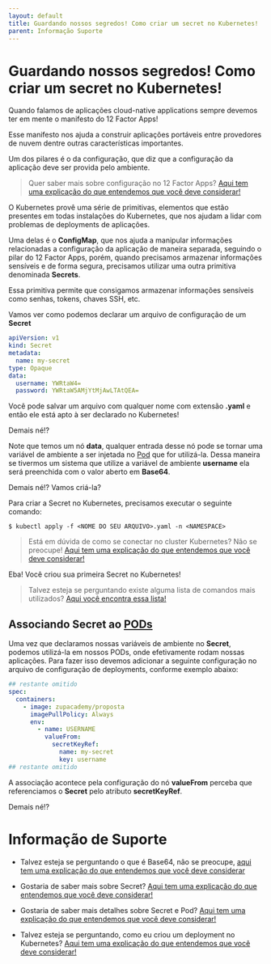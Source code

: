 ```yaml
---
layout: default
title: Guardando nossos segredos! Como criar um secret no Kubernetes! 
parent: Informação Suporte
---
```

# Guardando nossos segredos! Como criar um secret no Kubernetes!

Quando falamos de aplicações cloud-native applications sempre devemos ter em mente o manifesto
do 12 Factor Apps!

Esse manifesto nos ajuda a construir aplicações portáveis entre provedores de nuvem dentre
outras características importantes.

Um dos pilares é o da configuração, que diz que a configuração da aplicação deve ser provida pelo ambiente.

> Quer saber mais sobre configuração no 12 Factor Apps? [Aqui tem uma explicação do que entendemos que você deve considerar!](../informacao_procedural/twelve-factor-config.md)

O Kubernetes provê uma série de primitivas, elementos que estão presentes em todas instalações do Kubernetes,
que nos ajudam a lidar com problemas de deployments de aplicações.

Uma delas é o **ConfigMap**, que nos ajuda a manipular informações relacionadas a configuração da aplicação de maneira 
separada, seguindo o pilar do 12 Factor Apps, porém, quando precisamos armazenar informações sensíveis e de forma segura, 
precisamos utilizar uma outra primitiva denominada **Secrets**.

Essa primitiva permite que consigamos armazenar informações sensíveis como senhas, tokens, chaves SSH, etc.

Vamos ver como podemos declarar um arquivo de configuração de um **Secret**

```yaml
apiVersion: v1
kind: Secret
metadata:
  name: my-secret
type: Opaque
data:
  username: YWRtaW4=
  password: YWRtaW5AMjYtMjAwLTAtQEA=
```

Você pode salvar um arquivo com qualquer nome com extensão **.yaml** e então ele está apto à ser declarado no Kubernetes!

Demais né!?

Note que temos um nó **data**, qualquer entrada desse nó pode se tornar uma variável de ambiente a ser injetada no [Pod](https://kubernetes.io/docs/concepts/workloads/pods/) 
que for utilizá-la. Dessa maneira se tivermos um sistema que utilize a variável de ambiente **username** ela será 
preenchida com o valor aberto em **Base64**.

Demais né!? Vamos criá-la?

Para criar a Secret no Kubernetes, precisamos executar o seguinte comando:

```shell script
$ kubectl apply -f <NOME DO SEU ARQUIVO>.yaml -n <NAMESPACE>
```

> Está em dúvida de como se conectar no cluster Kubernetes? Não se preocupe! [Aqui tem uma explicação do que entendemos que você deve considerar!](../informacao_procedural/conectando_gcloud_sdk.md)

Eba! Você criou sua primeira Secret no Kubernetes!

>  Talvez esteja se perguntando existe alguma lista de comandos mais utilizados? [Aqui você encontra essa lista!](kubernetes_kubectl.md)

## Associando Secret ao [PODs](https://kubernetes.io/docs/concepts/workloads/pods/)

Uma vez que declaramos nossas variáveis de ambiente no **Secret**, podemos utilizá-la em nossos PODs, onde efetivamente
rodam nossas aplicações. Para fazer isso devemos adicionar a seguinte configuração no arquivo de configuração de deployments,
conforme exemplo abaixo:

```yaml
## restante omitido
spec:
  containers:
    - image: zupacademy/proposta
      imagePullPolicy: Always
      env:
        - name: USERNAME
          valueFrom:
            secretKeyRef:
              name: my-secret
              key: username
## restante omitido
``` 

A associação acontece pela configuração do nó **valueFrom** perceba que referenciamos o **Secret** pelo atributo
**secretKeyRef**.

Demais né!?

# Informação de Suporte

* Talvez esteja se perguntando o que é Base64, não se preocupe,  [aqui tem uma explicação do que entendemos que você deve considerar](https://pt.wikipedia.org/wiki/Base64)

* Gostaria de saber mais sobre Secret? [Aqui tem uma explicação do que entendemos que você deve considerar!](https://kubernetes.io/docs/concepts/configuration/secret/)

* Gostaria de saber mais detalhes sobre Secret e Pod? [Aqui tem uma explicação do que entendemos que você deve considerar!](https://kubernetes.io/docs/concepts/configuration/secret/#using-secrets-as-environment-variables)

* Talvez esteja se perguntando, como eu criou um deployment no Kubernetes? [Aqui tem uma explicação do que entendemos que você deve considerar!](../informacao_suporte/kubernetes_deployment.md) 